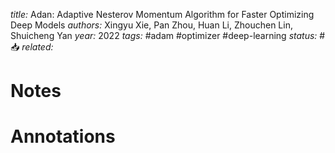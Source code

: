 *title:* Adan: Adaptive Nesterov Momentum Algorithm for Faster Optimizing Deep Models
*authors:* Xingyu Xie, Pan Zhou, Huan Li, Zhouchen Lin, Shuicheng Yan
*year:* 2022
*tags:* #adam #optimizer #deep-learning 
*status:* #📥
*related:*

# Notes 

# Annotations